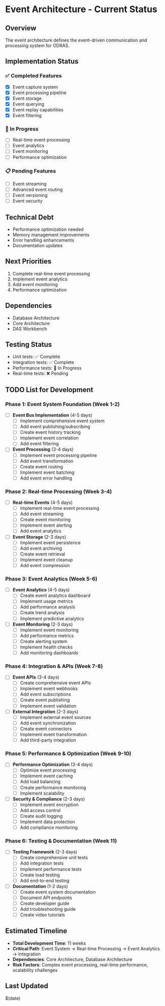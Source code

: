 # Event Architecture - Current Status

## Overview
The event architecture defines the event-driven communication and processing system for ODRAS.

## Implementation Status

### ✅ Completed Features
- [x] Event capture system
- [x] Event processing pipeline
- [x] Event storage
- [x] Event querying
- [x] Event replay capabilities
- [x] Event filtering

### 🚧 In Progress
- [ ] Real-time event processing
- [ ] Event analytics
- [ ] Event monitoring
- [ ] Performance optimization

### 📋 Pending Features
- [ ] Event streaming
- [ ] Advanced event routing
- [ ] Event versioning
- [ ] Event security

## Technical Debt
- Performance optimization needed
- Memory management improvements
- Error handling enhancements
- Documentation updates

## Next Priorities
1. Complete real-time event processing
2. Implement event analytics
3. Add event monitoring
4. Performance optimization

## Dependencies
- Database Architecture
- Core Architecture
- DAS Workbench

## Testing Status
- Unit tests: ✅ Complete
- Integration tests: ✅ Complete
- Performance tests: 🚧 In Progress
- Real-time tests: ❌ Pending

## TODO List for Development

### Phase 1: Event System Foundation (Week 1-2)
- [ ] **Event Bus Implementation** (4-5 days)
  - [ ] Implement comprehensive event system
  - [ ] Add event publishing/subscribing
  - [ ] Create event history tracking
  - [ ] Implement event correlation
  - [ ] Add event filtering

- [ ] **Event Processing** (3-4 days)
  - [ ] Implement event processing pipeline
  - [ ] Add event transformation
  - [ ] Create event routing
  - [ ] Implement event batching
  - [ ] Add event error handling

### Phase 2: Real-time Processing (Week 3-4)
- [ ] **Real-time Events** (4-5 days)
  - [ ] Implement real-time event processing
  - [ ] Add event streaming
  - [ ] Create event monitoring
  - [ ] Implement event alerting
  - [ ] Add event analytics

- [ ] **Event Storage** (2-3 days)
  - [ ] Implement event persistence
  - [ ] Add event archiving
  - [ ] Create event retrieval
  - [ ] Implement event cleanup
  - [ ] Add event compression

### Phase 3: Event Analytics (Week 5-6)
- [ ] **Event Analytics** (4-5 days)
  - [ ] Create event analytics dashboard
  - [ ] Implement usage metrics
  - [ ] Add performance analysis
  - [ ] Create trend analysis
  - [ ] Implement predictive analytics

- [ ] **Event Monitoring** (2-3 days)
  - [ ] Implement event monitoring
  - [ ] Add performance metrics
  - [ ] Create alerting system
  - [ ] Implement health checks
  - [ ] Add monitoring dashboards

### Phase 4: Integration & APIs (Week 7-8)
- [ ] **Event APIs** (3-4 days)
  - [ ] Create comprehensive event APIs
  - [ ] Implement event webhooks
  - [ ] Add event subscriptions
  - [ ] Create event publishing
  - [ ] Implement event validation

- [ ] **External Integration** (2-3 days)
  - [ ] Implement external event sources
  - [ ] Add event synchronization
  - [ ] Create event connectors
  - [ ] Implement event transformation
  - [ ] Add third-party integration

### Phase 5: Performance & Optimization (Week 9-10)
- [ ] **Performance Optimization** (3-4 days)
  - [ ] Optimize event processing
  - [ ] Implement event caching
  - [ ] Add load balancing
  - [ ] Create performance monitoring
  - [ ] Implement scalability

- [ ] **Security & Compliance** (2-3 days)
  - [ ] Implement event encryption
  - [ ] Add access control
  - [ ] Create audit logging
  - [ ] Implement data protection
  - [ ] Add compliance monitoring

### Phase 6: Testing & Documentation (Week 11)
- [ ] **Testing Framework** (2-3 days)
  - [ ] Create comprehensive unit tests
  - [ ] Add integration tests
  - [ ] Implement performance tests
  - [ ] Create load testing
  - [ ] Add end-to-end testing

- [ ] **Documentation** (1-2 days)
  - [ ] Create event system documentation
  - [ ] Document API endpoints
  - [ ] Create developer guide
  - [ ] Add troubleshooting guide
  - [ ] Create video tutorials

## Estimated Timeline
- **Total Development Time**: 11 weeks
- **Critical Path**: Event System → Real-time Processing → Event Analytics → Integration
- **Dependencies**: Core Architecture, Database Architecture
- **Risk Factors**: Complex event processing, real-time performance, scalability challenges

## Last Updated
$(date)